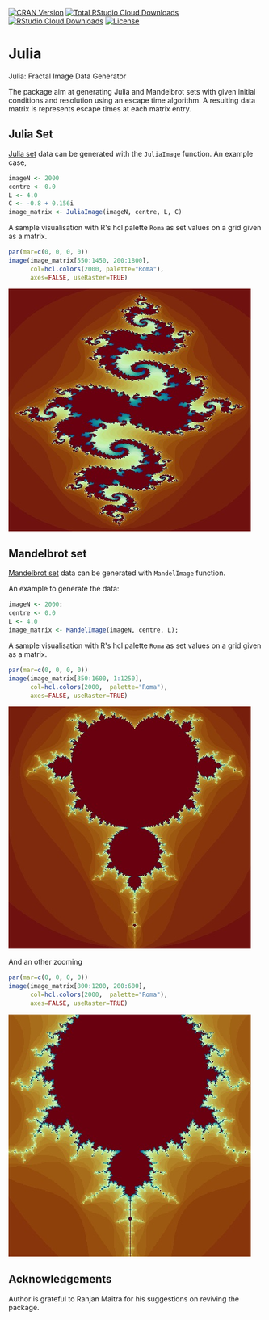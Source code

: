 [![CRAN Version](http://www.r-pkg.org/badges/version/Julia)](https://cran.r-project.org/package=Julia)
[![Total RStudio Cloud Downloads](http://cranlogs.r-pkg.org/badges/grand-total/Julia?color=brightgreen)](https://cran.r-project.org/package=Julia)
[![RStudio Cloud Downloads](http://cranlogs.r-pkg.org/badges/Julia?color=brightgreen)](https://cran.r-project.org/package=Julia)
[![License](http://img.shields.io/badge/license-GPLv3-brightgreen.svg)](http://www.gnu.org/licenses/gpl-3.0.html)

# Julia
Julia: Fractal Image Data Generator

The package aim at generating Julia and Mandelbrot sets with given initial conditions and resolution using
an escape time algorithm. A resulting data matrix is represents escape times at each matrix entry.

## Julia Set

[Julia set](https://en.wikipedia.org/wiki/Julia_set) data can be generated with the `JuliaImage` function. 
An example case, 

```r
imageN <- 2000
centre <- 0.0
L <- 4.0
C <- -0.8 + 0.156i
image_matrix <- JuliaImage(imageN, centre, L, C)
```

A sample visualisation with R's hcl palette `Roma` as set values on 
a grid given as a matrix.

```r
par(mar=c(0, 0, 0, 0))
image(image_matrix[550:1450, 200:1800], 
      col=hcl.colors(2000, palette="Roma"), 
      axes=FALSE, useRaster=TRUE)
```

![](man/figures/julia0.jpeg) 

## Mandelbrot set 

[Mandelbrot set](https://en.wikipedia.org/wiki/Mandelbrot_set) data can be generated with `MandelImage` function.

An example to generate the data:

```r
imageN <- 2000; 
centre <- 0.0
L <- 4.0
image_matrix <- MandelImage(imageN, centre, L);
```

A sample visualisation with R's hcl palette `Roma` as set values on 
a grid given as a matrix.

```r
par(mar=c(0, 0, 0, 0))
image(image_matrix[350:1600, 1:1250], 
      col=hcl.colors(2000,  palette="Roma"),
      axes=FALSE, useRaster=TRUE)
```
![](man/figures/mandelbrot0.jpeg) 

And an other zooming 
```r
par(mar=c(0, 0, 0, 0))
image(image_matrix[800:1200, 200:600], 
      col=hcl.colors(2000,  palette="Roma"),
      axes=FALSE, useRaster=TRUE)
```
![](man/figures/mandelbrot1.jpeg) 

## Acknowledgements

Author is grateful to Ranjan Maitra for his suggestions on reviving the package.

